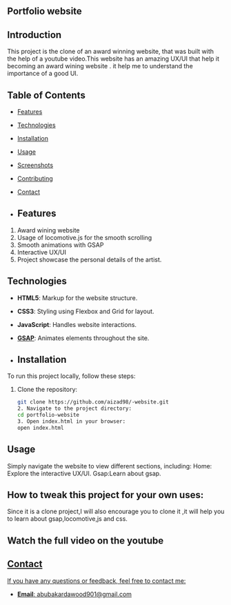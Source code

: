 ## Portfolio website
## Introduction 
This project is the clone of an award winning website, that was built  with the help of a youtube video.This website has an amazing UX/UI that help it becoming an award wining website .
it help me to understand the importance of a good UI.

## Table of Contents
- [Features](#features)
- [Technologies](#technologies)
- [Installation](#installation)
- [Usage](#usage)
- [Screenshots](#screenshots)
- [Contributing](#contributing)
- [Contact](#contact)

- ## Features
1) Award wining website
2) Usage of locomotive.js for the smooth scrolling
3) Smooth animations with GSAP
4) Interactive UX/UI
5) Project showcase the personal details of the artist.
   
## Technologies
- **HTML5**: Markup for the website structure.
- **CSS3**: Styling using Flexbox and Grid for layout.
- **JavaScript**: Handles website interactions.
- **[GSAP](https://greensock.com/gsap/)**: Animates elements throughout the site.

- ## Installation

To run this project locally, follow these steps:

1. Clone the repository:
   ```bash
   git clone https://github.com/aizad98/-website.git
   2. Navigate to the project directory:
   cd portfolio-website
   3. Open index.html in your browser:
   open index.html
## Usage
Simply navigate the website to view different sections, including:
Home: Explore the interactive UX/UI.
Gsap:Learn about gsap.

## How to tweak this project for your own uses:
Since it is a clone project,I will also encourage you to clone it ,it will help you to learn about gsap,locomotive,js and css.

## Watch the full video on the youtube
<a href="https://youtu.be/792C52vl8m8?feature=shared" target= "-blank">
  
## Contact

If you have any questions or feedback, feel free to contact me:

- **Email**: abubakardawood901@gmail.com
